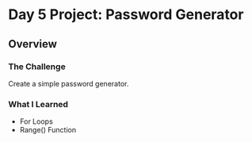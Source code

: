 # Day 5 Project: Password Generator
## Overview
### The Challenge
Create a simple password generator.

### What I Learned
- For Loops
- Range() Function
